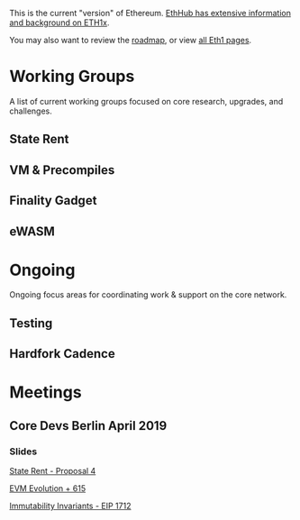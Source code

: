 <!-- TITLE: Ethereum 1x -->

This is the current "version" of Ethereum. [EthHub has extensive information and background on ETH1x](https://docs.ethhub.io/ethereum-roadmap/ethereum-1.x/).

You may also want to review the [roadmap](/roadmap), or view [all Eth1 pages](/eth1).
# Working Groups
A list of current working groups focused on core research, upgrades, and challenges.

## State Rent

## VM & Precompiles

## Finality Gadget

## eWASM
# Ongoing
Ongoing focus areas for coordinating work & support on the core network.

## Testing

## Hardfork Cadence

# Meetings
## Core Devs Berlin April 2019

### Slides

[State Rent - Proposal 4](https://drive.google.com/file/d/1u7d-jLMdGkPYl0zf49b1CFKtqlln4ICO/view?usp=sharing)

[EVM Evolution + 615](https://drive.google.com/open?id=1_taRpfsEF-ofF0UpwKyGOH-ogPqxmpUD)

[Immutability Invariants - EIP 1712](https://drive.google.com/open?id=14gO58ewq2JHkf2TwhOztPxnSJWYyiLqn)
